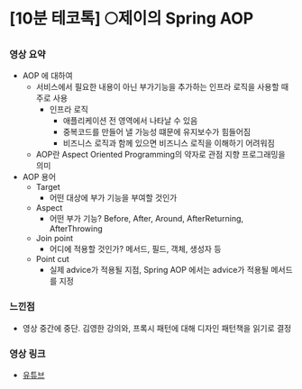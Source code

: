 # [10분 테코톡] 🌕제이의 Spring AOP
 
### 영상 요약
- AOP 에 대하여
    - 서비스에서 필요한 내용이 아닌 부가기능을 추가하는 인프라 로직을 사용할 때 주로 사용
        - 인프라 로직
            - 애플리케이션 전 영역에서 나타날 수 있음
            - 중복코드를 만들어 낼 가능성 떄문에 유지보수가 힘들어짐
            - 비즈니스 로직과 함께 있으면 비즈니스 로직을 이해하기 어려워짐
    - AOP란 Aspect Oriented Programming의 약자로 관점 지향 프로그래밍을 의미
- AOP 용어
    - Target
        - 어떤 대상에 부가 기능을 부여할 것인가
    - Aspect
        - 어떤 부가 기능? Before, After, Around, AfterReturning, AfterThrowing
    - Join point
        - 어디에 적용할 것인가? 메서드, 필드, 객체, 생성자 등
    - Point cut
        - 실제 advice가 적용될 지점, Spring AOP 에서는 advice가 적용될 메서드를 지정
  
### 느낀점
- 영상 중간에 중단. 김영한 강의와, 프록시 패턴에 대해 디자인 패턴책을 읽기로 결정
  
### 영상 링크
- [유튜브](https://www.youtube.com/watch?v=Hm0w_9ngDpM)
  